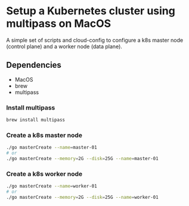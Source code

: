 # Setup a Kubernetes cluster using multipass on MacOS

A simple set of scripts and cloud-config to configure a k8s master node (control plane) and a worker node (data plane).

## Dependencies

- MacOS
- brew
- multipass

### Install multipass

```sh
brew install multipass
```

### Create a k8s master node

```sh
./go masterCreate --name=master-01
# or
./go masterCreate --memory=2G --disk=25G --name=master-01
```

### Create a k8s worker node

```sh
./go masterCreate --name=worker-01
# or
./go masterCreate --memory=2G --disk=25G --name=worker-01
```

